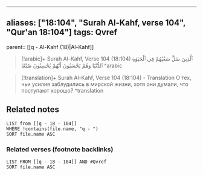 
---
aliases: ["18:104", "Surah Al-Kahf, verse 104", "Qur'an 18:104"]
tags: Qvref
---

parent:: [[q - Al-Kahf (18)|Al-Kahf]]

> [!arabic]+ Surah Al-Kahf, Verse 104 (18:104)
> <span class="quran-arabic">ٱلَّذِينَ ضَلَّ سَعْيُهُمْ فِى ٱلْحَيَوٰةِ ٱلدُّنْيَا وَهُمْ يَحْسَبُونَ أَنَّهُمْ يُحْسِنُونَ صُنْعًا</span>
^arabic

> [!translation]+ Surah Al-Kahf, Verse 104 (18:104) - Translation
> О тех, чьи усилия заблудились в мирской жизни, хотя они думали, что поступают хорошо?
^translation



## Related notes
```dataview
LIST from [[q - 18 - 104]]
WHERE !contains(file.name, "q - ")
SORT file.name ASC
```

### Related verses (footnote backlinks)
```dataview
LIST FROM [[q - 18 - 104]] AND #Qvref
SORT file.name ASC
```

